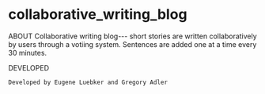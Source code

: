 # collaborative_writing_blog

ABOUT
    Collaborative writing blog--- short stories are written collaboratively by users through a votiing system. Sentences are added one at a time every 30 minutes. 

DEVELOPED
  
    Developed by Eugene Luebker and Gregory Adler
